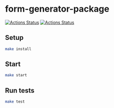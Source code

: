 # form-generator-package
[![Actions Status](https://github.com/everjupe13/typescript-project-81/actions/workflows/hexlet-check.yml/badge.svg)](https://github.com/everjupe13/typescript-project-81/actions)
[![Actions Status](https://github.com/everjupe13/typescript-project-81/typescript/workflows/hexlet-check.yml/badge.svg)](https://github.com/everjupe13/typescript-project-81/actions)

## Setup

```bash
make install

```
## Start

```bash
make start
```

## Run tests

```bash
make test
```
